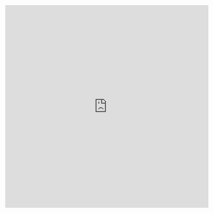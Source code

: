 <iframe src="http://slid.es/urigorelik/angular/embed" width="650" height="650" scrolling="no" frameborder="0" webkitallowfullscreen mozallowfullscreen allowfullscreen></iframe>

